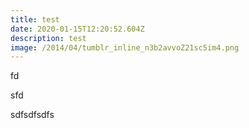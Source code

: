 ```yaml
---
title: test
date: 2020-01-15T12:20:52.604Z
description: test
image: /2014/04/tumblr_inline_n3b2avvoZ21sc5im4.png
---
```

fd

sfd

sdfsdfsdfs
